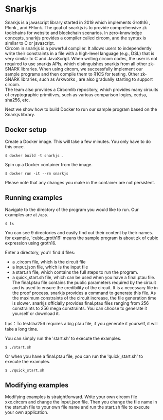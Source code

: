 # Snarkjs  
Snarkjs is a javascript library started in 2019 which implements Groth16 , Plonk , and FFlonk. The goal of snarkjs is to provide comprehensive zk toolchains for website and blockchain scenarios. In zero-knowledge concepts, snarkjs provides a compiler called circom, and the syntax is similar to C or javascript.  
Circom in snarkjs is a powerful compiler. It allows users to independently write their constraints in a file with a high-level language (e.g., DSL) that is very similar to C and JavaScript. When writing circom codes, the user is not required to use snarkjs APIs, which distinguishes snarkjs from all other zk-SNARK libraries. When using circom, we successfully implement our sample programs and then compile them to R1CS for testing. Other zk-SNARK libraries, such as Arkworks , are also gradually starting to support circom.  
The team also provides a Circomlib repository, which provides many circuits of cryptographic primitives, such as various comparison logics, ecdsa, sha256, etc.

Next we show how to build Docker to run our sample program based on the Snarkjs library.

## Docker setup

Create a Docker image. This will take a few minutes. You only have to do 
this once.
```
$ docker build -t snarkjs .
```

Spin up a Docker container from the image.
```
$ docker run -it --rm snarkjs
```

Please note that any changes you make in the container are not persistent. 


## Running examples

Navigate to the directory of the program you would like to run.
Our examples are at `/app`. 

```
$ ls
```
You can see 9 directories and easily find out their content by their names.
for example, 'cubic_groth16' means the sample program is about zk of cubic expression using groth16.

Enter a directory, you'll find 4 files:
- a .circom file, which is the circuit file
- a input.json file, which is the input file
- a start.sh file, which contains the full steps to run the program. 
- a quick_start.sh file, which can be used when you have a final.ptau file. The final.ptau file contains the public parameters required by the circuit and is used to ensure the credibility of the circuit. It is a necessary file in the proof process. snarkjs provides a command to generate this file. As the maximum constraints of the circuit increase, the file generation time is slower. snarkjs officially provides final.ptau files ranging from 256 constraints to 256 mega constraints. You can choose to generate it yourself or download it.

tips：To testsha256 requires a big ptau file, if you generate it yourself, it will take a long time.   

You can simply run the 'start.sh' to execute the examples.
```
$ ./start.sh
```
Or when you have a final.ptau file, you can run the 'quick_start.sh' to execute the examples.
```
$ ./quick_start.sh
```

## Modifying examples
Modifying examples is straightforward. Write your own circom file xxx.circom and change the input.json file.
Then you change the file name in the start.sh file to your own file name and run the start.sh file to execute your own application.


